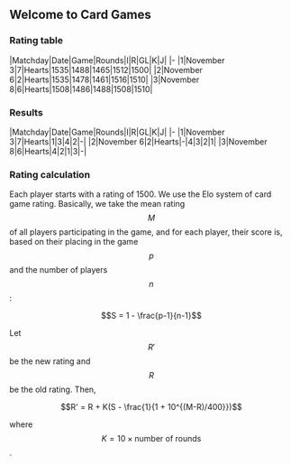 ## Welcome to Card Games

### Rating table

|Matchday|Date|Game|Rounds|I|R|GL|K|J|
|-
|1|November 3|7|Hearts|1535|1488|1465|1512|1500|
|2|November 6|2|Hearts|1535|1478|1461|1516|1510|
|3|November 8|6|Hearts|1508|1486|1488|1508|1510|

### Results

|Matchday|Date|Game|Rounds|I|R|GL|K|J|
|-
|1|November 3|7|Hearts|1|3|4|2|-|
|2|November 6|2|Hearts|-|4|3|2|1|
|3|November 8|6|Hearts|4|2|1|3|-|

### Rating calculation
Each player starts with a rating of 1500. We use the Elo system of card game rating. Basically, we take the mean rating $$M$$ of all players participating in the game, and for each player, their score is, based on their placing in the game $$p$$ and the number of players $$n$$:

$$S = 1 - \frac{p-1}{n-1}$$

Let $$R'$$ be the new rating and $$R$$ be the old rating. Then,

$$R' = R + K(S - \frac{1}{1 + 10^{(M-R)/400}})$$

where $$K = 10 \times \text{number of rounds}$$.
